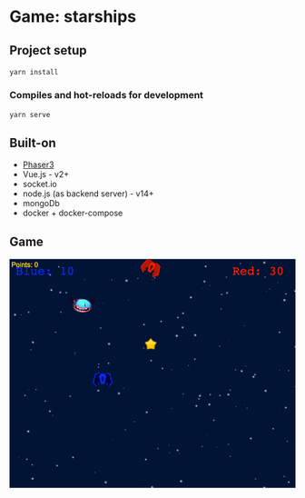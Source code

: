 # Game: starships

## Project setup
```
yarn install
```

### Compiles and hot-reloads for development
```
yarn serve
```

## Built-on
- [Phaser3](https://github.com/photonstorm/phaser)
- Vue.js - v2+
- socket.io
- node.js (as backend server) - v14+
- mongoDb 
- docker + docker-compose

## Game
![game](./docs/game_sceenshot.png)
